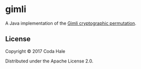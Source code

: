 # gimli

A Java implementation of the [Gimli cryptographic
permutation](https://gimli.cr.yp.to/gimli-20170627.pdf).

## License

Copyright © 2017 Coda Hale

Distributed under the Apache License 2.0.

